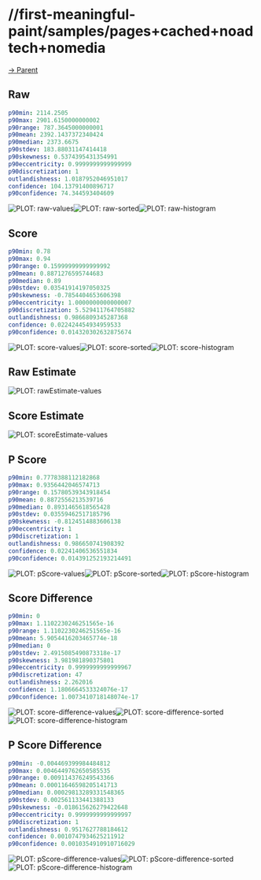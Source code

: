 
# //first-meaningful-paint/samples/pages+cached+noadtech+nomedia

[→ Parent](../..)


## Raw


```yaml
p90min: 2114.2505
p90max: 2901.6150000000002
p90range: 787.3645000000001
p90mean: 2392.1437372340424
p90median: 2373.6675
p90stdev: 183.88031147414418
p90skewness: 0.5374395431354991
p90eccentricity: 0.9999999999999999
p90discretization: 1
outlandishness: 1.0187952046951017
confidence: 104.13791400896717
p90confidence: 74.344593404609

```

![PLOT: raw-values](./raw/values.svg)![PLOT: raw-sorted](./raw/sorted.svg)![PLOT: raw-histogram](./raw/histogram.svg)
## Score


```yaml
p90min: 0.78
p90max: 0.94
p90range: 0.15999999999999992
p90mean: 0.8871276595744683
p90median: 0.89
p90stdev: 0.03541914197050325
p90skewness: -0.7854404653606398
p90eccentricity: 1.0000000000000007
p90discretization: 5.529411764705882
outlandishness: 0.9866809345287368
confidence: 0.022424454934959533
p90confidence: 0.014320302632875674

```

![PLOT: score-values](./score/values.svg)![PLOT: score-sorted](./score/sorted.svg)![PLOT: score-histogram](./score/histogram.svg)
## Raw Estimate

![PLOT: rawEstimate-values](./rawEstimate/values.svg)
## Score Estimate

![PLOT: scoreEstimate-values](./scoreEstimate/values.svg)
## P Score


```yaml
p90min: 0.7778388112182868
p90max: 0.9356442046574713
p90range: 0.15780539343918454
p90mean: 0.8872556213539716
p90median: 0.8931465618565428
p90stdev: 0.03559462517185796
p90skewness: -0.8124514883606138
p90eccentricity: 1
p90discretization: 1
outlandishness: 0.986650741908392
confidence: 0.02241406536551834
p90confidence: 0.014391252193214491

```

![PLOT: pScore-values](./pScore/values.svg)![PLOT: pScore-sorted](./pScore/sorted.svg)![PLOT: pScore-histogram](./pScore/histogram.svg)
## Score Difference


```yaml
p90min: 0
p90max: 1.1102230246251565e-16
p90range: 1.1102230246251565e-16
p90mean: 5.9054416203465774e-18
p90median: 0
p90stdev: 2.4915085490873318e-17
p90skewness: 3.981981890375801
p90eccentricity: 0.9999999999999967
p90discretization: 47
outlandishness: 2.262016
confidence: 1.1806664533324076e-17
p90confidence: 1.0073410718148074e-17

```

![PLOT: score-difference-values](./score-difference/values.svg)![PLOT: score-difference-sorted](./score-difference/sorted.svg)![PLOT: score-difference-histogram](./score-difference/histogram.svg)
## P Score Difference


```yaml
p90min: -0.004469399984484812
p90max: 0.0046449762650585535
p90range: 0.009114376249543366
p90mean: 0.00011646598205141713
p90median: 0.00029813289331548365
p90stdev: 0.002561133441388133
p90skewness: -0.018615626279422648
p90eccentricity: 0.9999999999999997
p90discretization: 1
outlandishness: 0.9517627788184612
confidence: 0.0010747934625211912
p90confidence: 0.0010354910910716029

```

![PLOT: pScore-difference-values](./pScore-difference/values.svg)![PLOT: pScore-difference-sorted](./pScore-difference/sorted.svg)![PLOT: pScore-difference-histogram](./pScore-difference/histogram.svg)